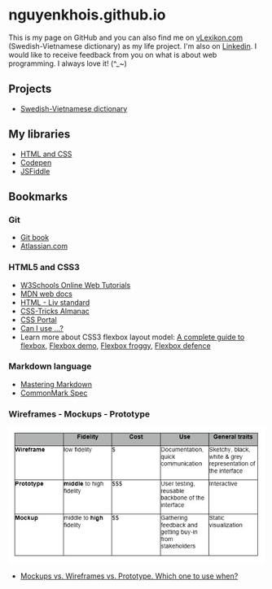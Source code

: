 # nguyenkhois.github.io
This is my page on GitHub and you can also find me on [vLexikon.com](https://www.vlexikon.com) (Swedish-Vietnamese dictionary) as my life project. I'm also on [Linkedin](https://www.linkedin.com/in/khoi-le-b5225814b/). I would like to receive feedback from you on what is about web programming. I always love it! (^_~)

## **Projects**
* [Swedish-Vietnamese dictionary](https://www.vlexikon.com)

## **My libraries**
* [HTML and CSS](https://github.com/nguyenkhois/library-html-css)
* [Codepen](https://codepen.io/khois/)
* [JSFiddle](https://jsfiddle.net/user/khoile/fiddles/)

## **Bookmarks**
### Git
* [Git book](https://git-scm.com/book/)
* [Atlassian.com](https://www.atlassian.com/git/tutorials/what-is-git)

### HTML5 and CSS3
* [W3Schools Online Web Tutorials](https://www.w3schools.com)
* [MDN web docs](https://developer.mozilla.org/en-US/)
* [HTML - Liv standard](https://html.spec.whatwg.org/multipage/)
* [CSS-Tricks Almanac](https://css-tricks.com/almanac/)
* [CSS Portal](http://www.cssportal.com/)
* [Can I use ...?](https://caniuse.com/)
* Learn more about CSS3 flexbox layout model: [A complete guide to flexbox](https://css-tricks.com/snippets/css/a-guide-to-flexbox/), [Flexbox demo](http://blog.krawaller.se/flexboxdemo/), [Flexbox froggy](http://flexboxfroggy.com/), [Flexbox defence](http://www.flexboxdefense.com/)

### Markdown language
* [Mastering Markdown](https://guides.github.com/features/mastering-markdown/)
* [CommonMark Spec](http://spec.commonmark.org/)

### Wireframes - Mockups - Prototype
![UX Sum-up](/images/ux-table.jpg "UX Sum-up")
* [Mockups vs. Wireframes vs. Prototype. Which one to use when?](https://blog.prototypr.io/mockups-vs-wireframes-vs-prototype-which-one-to-use-when-1f8e0cea957f)